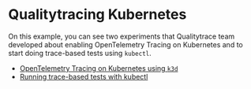 # Qualitytracing Kubernetes

On this example, you can see two experiments that Qualitytrace team developed about enabling OpenTelemetry Tracing on Kubernetes and to start doing trace-based tests using `kubectl`.

- [OpenTelemetry Tracing on Kubernetes using `k3d`](./setup-k8s-with-k3d.md)
- [Running trace-based tests with kubectl](./setup-k3s.md)
